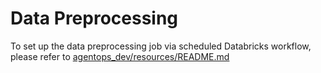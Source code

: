 # Data Preprocessing
To set up the data preprocessing job via scheduled Databricks workflow, please refer to [agentops_dev/resources/README.md](../resources/README.md)